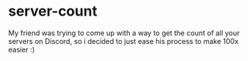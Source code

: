 # server-count

My friend was trying to come up with a way to get the count of all your servers on Discord, so i decided to just ease his process to make 100x easier :) 
